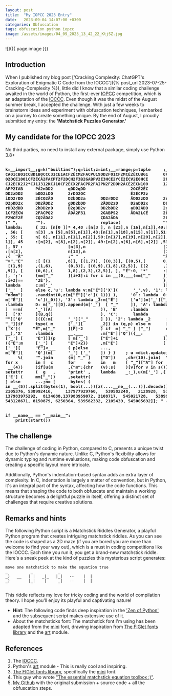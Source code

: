 ```yaml
---
layout: post
title:  "My IOPCC 2023 Entry"
date:   2023-09-04 14:07:00 +0300
categories: Obfuscation
tags: obfuscation python iopcc
image: /assets/images/04_09_2023_13_42_22_KtjSZ.jpg
---
```


![]({{ page.image }})

## Introduction
When I published my blog post ['Cracking Complexity: ChatGPT's Exploration of Enigmatic C Code from the IOCCC']({% post_url 2023-07-25-Cracking-Complexity %}), 
little did I know that a similar coding challenge awaited in the world of Python, the first-ever [IOPCC](https://pyobfusc.com/) 
competition, which is an adaptation of the [IOCCC](https://www.ioccc.org/). Even though it was the midst of the August summer break, I accepted 
the challenge. With just a few weeks to brainstorm  ideas and experiment with obfuscation techniques, I embarked on a 
journey to create something unique. By the end of August, I proudly submitted my entry: 
the __'Matchstick Puzzles Generator.'__

## My candidate for the IOPCC 2023
No third parties, no need to install any external package, simply use Python 3.8+

<pre style="font-size:13px; overflow-x: initial; background-color: transparent; border: 0;"><b>
k=__import__;g=k("builtins");q=list;z=int;__=range;p=tuple     ;___=len;mm={ "_" :"""2AT02;T;10
CA01CB01CCBD1B0CCC31CE1ACF2ÉCM2FACPU19DD2F01CF2MCÉ2ÉCUBG1      0CF2ÉCZ2FAEPÀ11DG2F01CF2ZCÉ2ÉCÀ1
02DCE1001CF2ÉCÃ2FACPT2F2DCH2F3B2GABPV2E3HCE2YCÉ2ÉCV2E0HCE      2ÉCY2F01CF2ÃCÉ2ÉCTBH2C31CI1ICI2D
CJ2ÈCK2J2*CJ1J312KCJ10CF2ÉCX2FACPR2FAIPN2F2DDH2ÂCÉ2ÉCN100      12JDH2ÉCÂ2F01CF2XCÉ2ÉCRBD102JCIA
APP2IAB     PÁ2nDD2      qDD2qDD                  2OCÉ2ÉC                               Á2eDD2r
DD2zDD2     bDD2iDD      2rDD2OC                  É2ÉCP2z                               DD2bDD2
iDD2rDD     2ÉCO2ÄD      D2bDD2a      DD2rDD2     ÄDD2zDD      2nDD2gDD2pDD2uDD2fDD     2gDD2vD
D2pDD2x     DD2ÄDD2      gDD2bDD      2ÄDD2zD     D2nDD2x      DD2rDD2ÄDD2gDD2uDD2r     DD2ÄDD2
rDD2dDD     2hDD2nD      D2gDD2v      DD2bDD2     aDD2ÄDD      2gDD2eDD2hDD2rDDBA10     2HDA100
1CF2ÉCW     2FACPQ2      ÄDA2F31      2GABPS2     ÅDA2LCÉ      2ÉCS2ÆDA2ÉCL2ÄDA2F2H     DA2F01C
F2WCÉ2É     CQ2ÄDA2                   ÇDA2ÄDA                  2EDA""".                 replace
(" ",       "").                      replace(                 "\n","")                  }; s= \
lambda:     { 32: [n[0 ]]* 4,48 :[n[3 ], n [23],n [16],n[1]],49:[n[ 4        ],n[10],n[12],n[4]]
, 56: [     n[3] ,n [5],n[5],n[1]],43:[n[1],n[18],n[15],n[1]],51:[n [        22],n[9],n[9],n[2]]
, 55: [     n[ 8], n[11],n[11],n[2]],50:[n[17],n[19],n[20],n[2]],54 :        [n[3],n[7],n[21],n[
1]], 45     :[n[2], n[8],n[2],n[2]], 49:[n[2],n[6],n[6],n[2]] ,53:[ n        [3],n[7],n[14],n[1]
], 57 :                  [n[3],n                               [16],n[       14],n[1     ] ], 61
:[n[2],                  n[13],n                               [13],n[       2]] };      m={"_"
:{  "Ä"                  :" "  ,                               "Å":"-",      "Æ":"+"     , "Ç" :
"=","È"     :[ [(1      ,8)], [(1,7)], [(0,3)], [(0,5),(       0,2),(1       ,9)], [      (1,9)],
 [(1,9)     ,(1,6),      (0,3)], [(0,9),(1,8),(2,5)], [(2      ,1)], [       (2,0),(     2,6),(2
,9)], [     (0,6),(      1,8),(2,3),(2,5)], ], "É":0, '*'      :[1,1,1       ,3,1,3,     3,1,3,4
], ';':     {mm["_"      ][i+3]:i for i in __(0,___(mm["_"     ]) -2,2       ) if mm     ["_"][i
:i+2]==     '2É'},                                             }, "É":                   { 'c' :
lambda      c:m['_'                                            ][c] if                   c in  m
['_'  ]     else c,'u': lambda v:m["É"]['X'](      '_',v), '1': lambda _1:m["É"]['u'     ](k("ra"
"ndom")     .randint(0,z(m["É"]['c'](_1))) ),     '0': lambda _0:m["É"]['u'](m['_'][     "_"]+z (
m["É"][     'c'](_0))), '3': lambda _3:m["É"]     ['u'](m['_']["_"]-z(m["É"]['c'] (     _3))), 'D'
:lambda     D: m['_'][D].append(m['_']  [ "_"     ]), 'A': lambda A:m["É"]['u'](z(m     ['_']["_"
]  ==m[     '_'][A]                   )), 'B'     :lambda                               B: m ["É"
]  ['X'     ](B,q()                   ), 'C':      lambda                               C : m["É"
""]['Q'     ]({C:m[      '_']["_"     ] }), '2': lambda _2      :m["É"]['u'](m['_'][_2][m['_'][""
"_"]]if     type( m      ['_'][       _2]) in (q,p) else m      ['_'][_2]), 'P': lambda P:m["É" ]
['X'](     "É",m["_"     ][P]-2       ) if  m[ "_" ] ["_"]      else ..., 'Q': lambda __:u(m['_'],
__),'X'     :lambda      __,___       :m["É"]['Q']({__:         ___}), 'E': lambda p:[m["É"][p[ m
['_'] [     "É"]]](p     [ m['_']     ["É"]+1                  ]),m["É"                 ][ 'Q'  ]
({"É":m     ['_'] [      "É"]+2})     ,m["É"]                  ['E'] (p                 )]   if m
['_'][      "É"]<___     ( p)else     ...,                      'T'   :                 lambda _:
m["É"][     'Q'](m[      '_'] ['_'    ]) } }    ; u =dict.update; start     =lambda     :'%s\n%s'\
     %(     "".join      (m[ "_" ]    ["D"])    ,chr(10).join(  "".join     (m[  "m"    ][x][i  ]
for x       in [  c      for     e    in   m    [ "_"]["A"] for  c in [     *str(e)]    ])for i in
 __(4))     )if[u(m      ,{"m":{chr   (v):s(    )[v]for v in s()}}),u (     mm,{'C':    g.print}),
setattr     (  g   ,     'print' ,    lambda    _:_),u(m['_'] ,{'A': k(     "this").    d}),m["É"]
['E'] (     mm["_"])     ,setattr(                                         g,'print'    ,mm['C'])
] else      ...;n= [      bytes( (                                          v>>i*8)     &255 for i
in __(5)).split(bytes(1), bool(...))[z(....__ne__(...))].decode() for v in  [  8224,    538976288,
2105376, 538992416,     137977929760,   539582248,   2128928,  538992508, 2121567 ,     2107743 ,
137983975292,  8134688,137983959072, 2108717,  545021728,   538999840,   545021820,     6250335 ,
543128671, 8150879, 6250364, 539582332, 2105439, 545005692]]; " -------> START HERE -^^         "


if __name__ == "__main__":
    print(start())
</b></pre>

## The challenge
The challenge of coding in Python, compared to C, presents a unique twist due to Python's dynamic nature. 
Unlike C, Python's flexibility allows for dynamic typing and runtime evaluations, making code obfuscation and creating a
specific layout more intricate. 

Additionally, Python's indentation-based syntax adds an extra layer of complexity. In C, indentation is largely a matter
of convention, but in Python, it's an integral part of the syntax, affecting how the code functions. This means that 
shaping the code to both obfuscate and maintain a working structure becomes a delightful puzzle in itself, offering a 
distinct set of challenges that require creative solutions.

## Remarks and hints
The following Python script is a Matchstick Riddles Generator, a playful Python program that creates intriguing 
matchstick riddles. As you can see the code is shaped as a 2D maze (if you are bored you are more than welcome to find 
your way out), which is a must in coding competitions like the IOCCC. 
Each time you run it, you get a brand-new matchstick riddle. Here's a sneak peek at the kind of puzzles this mysterious 
script generates:

```
move one matchstick to make the equation true
_          _           _               
_)   __   | |   _|_   |_|   --    |  | 
_)        |_|    |     _|   --    |  | 
                                       
```
This riddle reflects my love for tricky coding and the world of compilation theory. I hope you'll enjoy its playful and 
captivating nature!

+ __Hint__: The following code finds deep inspiration in the ['Zen of Python'](https://peps.python.org/pep-0020/) and 
  the subsequent script makes extensive use of it.
+ About the matchsticks font: The matchstick font I'm using has been adapted from the 
  [mini](http://www.jave.de/figlet/fonts/details/mini.html) font, drawing inspiration from 
  [The FIGlet fonts library](http://www.jave.de/figlet/fonts.html) and the [art](https://pypi.org/project/art/) module.


## References
1. The [IOCCC](https://www.ioccc.org/).
2. Python's [art](https://pypi.org/project/art/) module - This is really cool and inspiring.
3. [The FIGlet fonts library](http://www.jave.de/figlet/fonts.html), specifically the 
   [mini](http://www.jave.de/figlet/fonts/details/mini.html) font.
4. This guy who wrote ["The essential matchstick equation toolbox :)"](https://narve.github.io/matchstick-puzzle-solver/).
5. [My Github](https://github.com/nir-mo/iopcc-2023) with the original submission + source code + all the obfuscation 
   steps.
